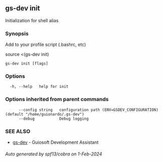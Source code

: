 ## gs-dev init

Initialization for shell alias

### Synopsis

Add to your profile script (.bashrc, etc)

source <(gs-dev init)

```
gs-dev init [flags]
```

### Options

```
  -h, --help   help for init
```

### Options inherited from parent commands

```
      --config string   configuration path (ENV=GSDEV_CONFIGURATION) (default "/home/guionardo/.gs-dev")
      --debug           Debug logging
```

### SEE ALSO

* [gs-dev](gs-dev.md)	 - Guiosoft Development Assistant

###### Auto generated by spf13/cobra on 1-Feb-2024
